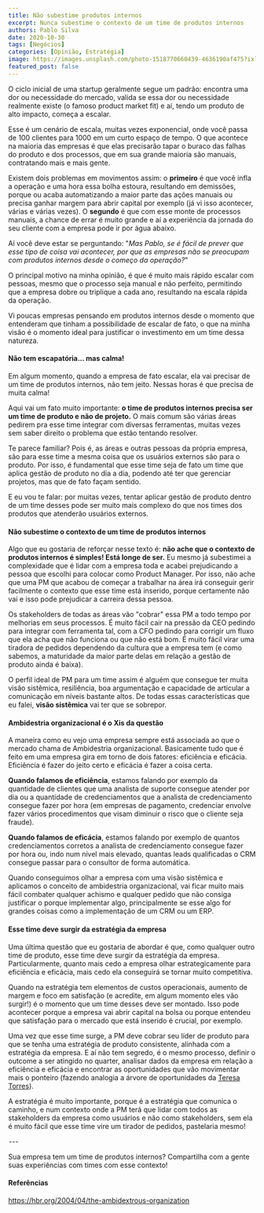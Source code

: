 ```yaml
---
title: Não subestime produtos internos
excerpt: Nunca subestime o contexto de um time de produtos internos
authors: Pablo Silva
date: 2020-10-30
tags: [Negócios]
categories: [Opinião, Estratégia]
image: https://images.unsplash.com/photo-1518770660439-4636190af475?ixlib=rb-1.2.1&ixid=eyJhcHBfaWQiOjEyMDd9&auto=format&fit=crop&w=1500&q=80
featured_post: false
---
```


O ciclo inicial de uma startup geralmente segue um padrão: encontra uma
dor ou necessidade do mercado, valida se essa dor ou necessidade
realmente existe (o famoso product market fit) e aí, tendo um produto de
alto impacto, começa a escalar.

Esse é um cenário de escala, muitas vezes exponencial, onde você passa
de 100 clientes para 1000 em um curto espaço de tempo. O que acontece na
maioria das empresas é que elas precisarão tapar o buraco das falhas do
produto e dos processos, que em sua grande maioria são manuais,
contratando mais e mais gente. 

Existem dois problemas em movimentos assim: o **primeiro** é que você
infla a operação e uma hora essa bolha estoura, resultando em demissões,
porque ou acaba automatizando a maior parte das ações manuais ou precisa
ganhar margem para abrir capital por exemplo (já vi isso acontecer,
várias e várias vezes). O **segundo** é que com esse monte de processos
manuais, a chance de errar é muito grande e aí a experiência da jornada
do seu cliente com a empresa pode ir por água abaixo.

Aí você deve estar se perguntando: "*Mas Pablo, se é fácil de prever que
esse tipo de coisa vai acontecer, por que as empresas não se preocupam
com produtos internos desde o começo da operação?*"

O principal motivo na minha opinião, é que é muito mais rápido escalar
com pessoas, mesmo que o processo seja manual e não perfeito, permitindo
que a empresa dobre ou triplique a cada ano, resultando na escala rápida
da operação.

Vi poucas empresas pensando em produtos internos desde o momento que
entenderam que tinham a possibilidade de escalar de fato, o que na minha
visão é o momento ideal para justificar o investimento em um time dessa
natureza.

#### Não tem escapatória... mas calma!

Em algum momento, quando a empresa de fato escalar, ela vai precisar de
um time de produtos internos, não tem jeito. Nessas horas é que precisa
de muita calma!

Aqui vai um fato muito importante: **o time de produtos internos precisa
ser um time de produto e não de projeto.** O mais comum são várias áreas
pedirem pra esse time integrar com diversas ferramentas, muitas vezes
sem saber direito o problema que estão tentando resolver.

Te parece familiar? Pois é, as áreas e outras pessoas da própria
empresa, são para esse time a mesma coisa que os usuários externos são
para o produto. Por isso, é fundamental que esse time seja de fato um
time que aplica gestão de produto no dia a dia, podendo até ter que
gerenciar projetos, mas que de fato façam sentido. 

E eu vou te falar: por muitas vezes, tentar aplicar gestão de produto
dentro de um time desses pode ser muito mais complexo do que nos times
dos produtos que atenderão usuários externos.

#### Não subestime o contexto de um time de produtos internos

Algo que eu gostaria de reforçar nesse texto é: **não ache que o
contexto de produtos internos é simples! Está longe de ser.** Eu mesmo
já subestimei a complexidade que é lidar com a empresa toda e acabei
prejudicando a pessoa que escolhi para colocar como Product Manager. Por
isso, não ache que uma PM que acabou de começar a trabalhar na área irá
conseguir gerir facilmente o contexto que esse time está inserido,
porque certamente não vai e isso pode prejudicar a carreira dessa
pessoa.

Os stakeholders de todas as áreas vão "cobrar" essa PM a todo tempo por
melhorias em seus processos. É muito fácil cair na pressão da CEO
pedindo para integrar com ferramenta tal, com a CFO pedindo para
corrigir um fluxo que ela acha que não funciona ou que não está bom. É
muito fácil virar uma tiradora de pedidos dependendo da cultura que a
empresa tem (e como sabemos, a maturidade da maior parte delas em
relação a gestão de produto ainda é baixa).

O perfil ideal de PM para um time assim é alguém que consegue ter muita
visão sistêmica, resiliência, boa argumentação e capacidade de articular
a comunicação em níveis bastante altos. De todas essas características
que eu falei, **visão sistêmica** vai ter que se sobrepor.

#### Ambidestria organizacional é o Xis da questão

A maneira como eu vejo uma empresa sempre está associada ao que o
mercado chama de Ambidestria organizacional. Basicamente tudo que é
feito em uma empresa gira em torno de dois fatores: eficiência e
eficácia. Eficiência é fazer do jeito certo e eficácia é fazer a coisa
certa.

**Quando falamos de eficiência**, estamos falando por exemplo da
quantidade de clientes que uma analista de suporte consegue atender por
dia ou a quantidade de credenciamentos que a analista de credenciamento
consegue fazer por hora (em empresas de pagamento, credenciar envolve
fazer vários procedimentos que visam diminuir o risco que o cliente seja
fraude).

**Quando falamos de eficácia**, estamos falando por exemplo de quantos
credenciamentos corretos a analista de credenciamento consegue fazer por
hora ou, indo num nível mais elevado, quantas leads qualificadas o CRM
consegue passar para o consultor de forma automática.

Quando conseguimos olhar a empresa com uma visão sistêmica e aplicamos o
conceito de ambidestria organizacional, vai ficar muito mais fácil
combater qualquer achismo e qualquer pedido que não consiga justificar o
porque implementar algo, principalmente se esse algo for grandes coisas
como a implementação de um CRM ou um ERP.

#### Esse time deve surgir da estratégia da empresa

Uma última questão que eu gostaria de abordar é que, como qualquer outro
time de produto, esse time deve surgir da estratégia da empresa.
Particularmente, quanto mais cedo a empresa olhar estrategicamente para
eficiência e eficácia, mais cedo ela conseguirá se tornar muito
competitiva.

Quando na estratégia tem elementos de custos operacionais, aumento de
margem e foco em satisfação (e acredite, em algum momento eles vão
surgir!) é o momento que um time desses deve ser montado. Isso pode
acontecer porque a empresa vai abrir capital na bolsa ou porque entendeu
que satisfação para o mercado que está inserido é crucial, por exemplo.

Uma vez que esse time surge, a PM deve cobrar seu líder de produto para
que se tenha uma estratégia de produto consistente, alinhada com a
estratégia da empresa. E aí não tem segredo, é o mesmo processo, definir
o outcome a ser atingido no quarter, analisar dados da empresa em
relação a eficiência e eficácia e encontrar as oportunidades que vão
movimentar mais o ponteiro (fazendo analogia a árvore de oportunidades
da [Teresa Torres](https://medium.com/u/dc6ee2fb8502)).

A estratégia é muito importante, porque é a estratégia que comunica o
caminho, e num contexto onde a PM terá que lidar com todos as
stakeholders da empresa como usuários e não como stakeholders, sem ela é
muito fácil que esse time vire um tirador de pedidos, pastelaria mesmo!

 --- 

Sua empresa tem um time de produtos internos? Compartilha com a gente
suas experiências com times com esse contexto!

#### Referências

<https://hbr.org/2004/04/the-ambidextrous-organization>